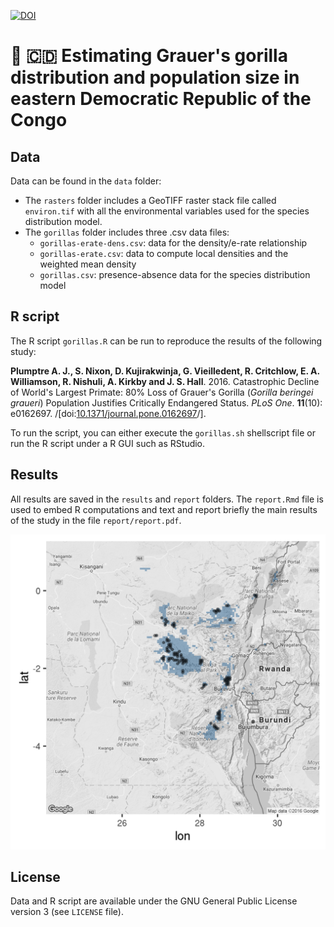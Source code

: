 [![DOI](https://zenodo.org/badge/20937/ghislainv/gorillas.svg)](https://zenodo.org/badge/latestdoi/20937/ghislainv/gorillas)

# :gorilla: :congo_kinshasa: Estimating Grauer's gorilla distribution and population size in eastern Democratic Republic of the Congo

## Data

Data can be found in the `data` folder:

- The `rasters` folder includes a GeoTIFF raster stack file called `environ.tif` with all the environmental variables used for the species distribution model.
- The `gorillas` folder includes three .csv data files: 
    - `gorillas-erate-dens.csv`: data for the density/e-rate relationship
    - `gorillas-erate.csv`: data to compute local densities and the weighted mean density
    - `gorillas.csv`: presence-absence data for the species distribution model
    
## R script

The R script `gorillas.R` can be run to reproduce the results of the following study:

**Plumptre A. J., S. Nixon, D. Kujirakwinja, G. Vieilledent, R. Critchlow, E. A. Williamson, R. Nishuli, A. Kirkby and J. S. Hall**. 2016. Catastrophic Decline of World's Largest Primate: 80% Loss of Grauer's Gorilla (_Gorilla beringei graueri_) Population Justifies Critically Endangered Status. _PLoS One_. **11**(10): e0162697. /[doi:[10.1371/journal.pone.0162697](https://doi.org/10.1371/journal.pone.0162697)/].

To run the script, you can either execute the `gorillas.sh` shellscript file or run the R script under a R GUI such as RStudio.

## Results

All results are saved in the `results` and `report` folders. The `report.Rmd` file is used to embed R computations and text and report briefly the main results of the study in the file `report/report.pdf`. 

![Grauer's gorilla distribution](/results/SDA_ggmap.png)

## License

Data and R script are available under the GNU General Public License version 3 (see `LICENSE` file).
